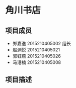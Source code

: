 # 角川书店
## 项目成员
* 郑嘉逸 2015210405002 组长
* 赵渊悦 2015210405021
* 郭钰燕 2015210405026
* 马港楠 2015210405008
## 项目描述

